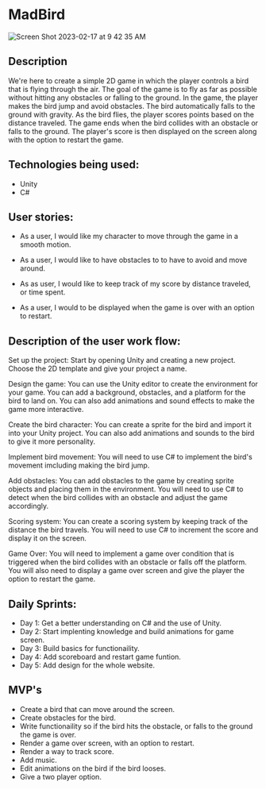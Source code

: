 # MadBird

![Screen Shot 2023-02-17 at 9 42 35 AM](https://user-images.githubusercontent.com/117546971/219717017-59e87d19-fbec-42e8-95dd-c9eee7403d2c.png)


## Description
 We're here to create a simple 2D game in which the player controls a bird that is flying through the air. The goal of the game is to fly as far as possible without hitting any obstacles or falling to the ground. In the game, the player makes the bird jump and avoid obstacles. The bird automatically falls to the ground with gravity. As the bird flies, the player scores points based on the distance traveled. The game ends when the bird collides with an obstacle or falls to the ground. The player's score is then displayed on the screen along with the option to restart the game.

## Technologies being used:
* Unity
* C#

## User stories:
* As a user, I would like my character to move through the game in a smooth motion.

* As a user, I would like to have obstacles to to have to avoid and move around.

* As as user, I would like to keep track of my score by distance traveled, or time spent.

* As a user, I would to be displayed when the game is over with an option to restart.

## Description of the user work flow:
Set up the project: Start by opening Unity and creating a new project. Choose the 2D template and give your project a name.

Design the game: You can use the Unity editor to create the environment for your game. You can add a background, obstacles, and a platform for the bird to land on. You can also add animations and sound effects to make the game more interactive.

Create the bird character: You can create a sprite for the bird and import it into your Unity project. You can also add animations and sounds to the bird to give it more personality.

Implement bird movement: You will need to use C# to implement the bird's movement imcluding making the bird jump.

Add obstacles: You can add obstacles to the game by creating sprite objects and placing them in the environment. You will need to use C# to detect when the bird collides with an obstacle and adjust the game accordingly.

Scoring system: You can create a scoring system by keeping track of the distance the bird travels. You will need to use C# to increment the score and display it on the screen.


Game Over: You will need to implement a game over condition that is triggered when the bird collides with an obstacle or falls off the platform. You will also need to display a game over screen and give the player the option to restart the game.


## Daily Sprints:
* Day 1: Get a better understanding on C# and the use of Unity.
* Day 2: Start implenting knowledge and build animations for game screen.
* Day 3: Build basics for functionaility.
* Day 4: Add scoreboard and restart game funtion.
* Day 5: Add design for the whole website.

## MVP's 
* Create a bird that can move around the screen.
* Create obstacles for the bird.
* Write functionaility so if the bird hits the obstacle, or falls to the ground the game is over.
* Render a game over screen, with an option to restart.
* Render a way to track score.
* Add music.
* Edit animations on the bird if the bird looses.
* Give a two player option.

 







 




